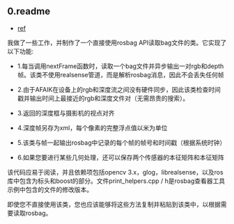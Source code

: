 ##  0.readme

- [ref](https://github.com/IntelRealSense/librealsense/issues/2215)


我做了一些工作，并制作了一个直接使用rosbag API读取bag文件的类。它实现了以下功能:

- 1.每当调用nextFrame函数时，读取一个bag文件并异步输出一对rgb和depth帧。该类不使用realsense管道，而是解析rosbag消息，因此不会丢失任何帧

- 2.由于AFAIK在设备上的rgb和深度流之间没有硬件同步，因此该类检查时间戳并输出时间上最接近的rgb和深度文件对（无需昂贵的搜索）。

- 3.返回的深度框与摄影机的视点对齐

- 4.深度帧另存为xml，每个像素的完整浮点值以米为单位

- 5.该类与帧一起输出rosbag中记录的每个帧的帧号和时间戳（根据系统时钟）

- 6.如果您要进行某些几何处理，还可以保存两个传感器的本征矩阵和本征矩阵

该代码应易于阅读，并且依赖项包括opencv 3.x，glog，librealsense，以及ros库中包含为标头和boost的部分。文件print_helpers.cpp / h是rosbag查看器工具示例中包含的文件的修改版本。

即使您不直接使用该类，您也应该能够将这些方法复制并粘贴到该类中，以根据需要读取rosbag。
